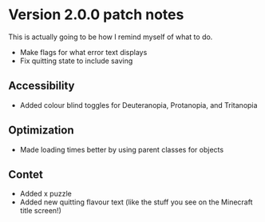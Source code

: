 # Version 2.0.0 patch notes

This is actually going to be how I remind myself of what to do.
- Make flags for what error text displays
- Fix quitting state to include saving


## Accessibility
- Added colour blind toggles for Deuteranopia, Protanopia, and Tritanopia

## Optimization
- Made loading times better by using parent classes for objects

## Contet
- Added x puzzle
- Added new quitting flavour text (like the stuff you see on the Minecraft title screen!)